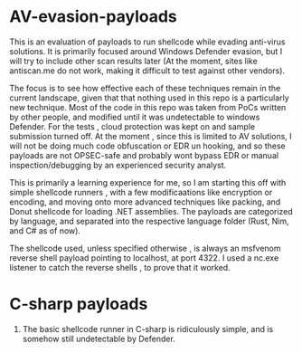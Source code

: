 # AV-evasion-payloads
This is an evaluation of payloads to run shellcode while evading anti-virus solutions. It is primarily focused around Windows Defender evasion, but I will try to include other scan results later (At the moment, sites like antiscan.me do not work, making it difficult to test against other vendors).

The focus is to see how effective each of these techniques remain in the current landscape, given that that nothing used in this repo is a particularly new technique. Most of the code in this repo was taken from PoCs written by other people, and modified until it was undetectable to windows Defender. For the tests , cloud protection was kept on and sample submission turned off. At the moment , since this is limited to AV solutions, I will not be doing much code obfuscation or EDR un hooking, and so these payloads are not OPSEC-safe and probably wont bypass EDR or manual inspection/debugging by an experienced security analyst. 

This is primarily a learning experience for me, so I am starting this off with simple shellcode runners , with a few modificaations like encryption or encoding, and moving onto more advanced techniques like packing,  and Donut shellcode for loading .NET assemblies. 
The payloads are categorized by language, and separated into the respective language folder (Rust, Nim, and C# as of now). 

The shellcode used, unless specified otherwise , is always an msfvenom reverse shell payload pointing to localhost, at port 4322. I  used a nc.exe listener to catch the reverse shells , to prove that it worked. 

# C-sharp payloads
1. The basic shellcode runner in C-sharp is ridiculously simple, and is somehow still undetectable by Defender. 
